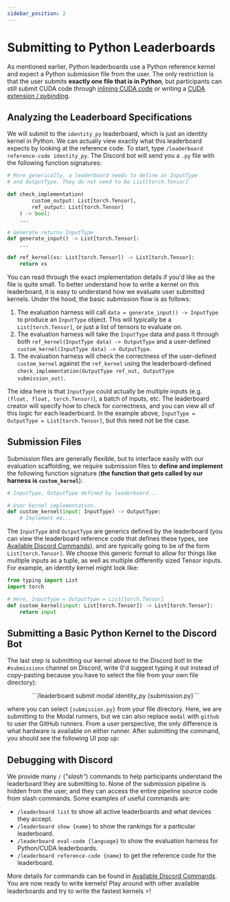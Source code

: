 ```yaml
---
sidebar_position: 2
---
```


# Submitting to Python Leaderboards
As mentioned earlier, Python leaderboards use a Python reference kernel and expect a Python
submission file from the user. The only restriction is that the user submits **exactly one file that
is in Python**, but participants can still submit CUDA code through [inlining CUDA code](https://pytorch.org/tutorials/advanced/custom_ops_landing_page.html#custom-ops-landing-page) or writing
a [CUDA extension / pybinding](https://pytorch.org/tutorials/advanced/cpp_extension.html).


## Analyzing the Leaderboard Specifications
We will submit to the `identity_py` leaderboard, which is just an identity kernel in Python. We can
actually view exactly what this leaderboard expects by looking at the reference code. To start, type
`/leaderboard reference-code identity_py`. The Discord bot will send you a `.py` file with the
following function signatures:

```python title="identity_py_reference_code.py"
# More generically, a leaderboard needs to define an InputType
# and OutputType. They do not need to be List[torch.Tensor]

def check_implementation(
        custom_output: List[torch.Tensor], 
        ref_output: List[torch.Tensor]
    ) -> bool:
    ...

# Generate returns InputType
def generate_input() -> List[torch.Tensor]:
    ...

def ref_kernel(xs: List[torch.Tensor]) -> List[torch.Tensor]:
    return xs
```
You can read through the exact implementation details if you'd like as the file is quite small. To
better understand how to write a kernel on this leaderboard, it is easy to understand how we evaluate user submitted kernels. 
Under the hood, the basic submission flow is as follows:
1. The evaluation harness will call `data = generate_input() -> InputType` to produce an `InputType`
   object. This will typically be a `List[torch.Tensor]`, or just a list of tensors to evaluate on.
2. The evaluation harness will take the `InputType` data and pass it through both
   `ref_kernel(InputType data) -> OutputType` and a user-defined `custom_kernel(InputType data) -> OutputType`.
3. The evaluation harness will check the correctness of the user-defined `custom_kernel` against the
   `ref_kernel` using the leaderboard-defined `check_implementation(OutputType ref_out, OutputType
    submission_out)`.

The idea here is that `InputType` could actually be multiple inputs (e.g. `(float, float,
torch.Tensor)`), a batch of inputs, etc. The leaderboard creator will specify how to check for
correctness, and you can view all of this logic for each leaderboard. In the example above,
`InputType = OutputType = List[torch.Tensor]`, but this need not be the case.

## Submission Files
Submission files are generally flexible, but to interface easily with our evaluation scaffolding, we
require submission files to **define and implement** the following function signature (**the
function that gets called by our harness is `custom_kernel`**):

```python title="submission.py"
# InputType, OutputType defined by leaderboard...

# User kernel implementation.
def custom_kernel(input: InputType) -> OutputType:
    # Implement me...
```

The `InputType` and `OutputType` are generics defined by the leaderboard (you can view the
leaderboard reference code that defines these types, see [Available Discord
Commands](discord-cluster-manager/docs/available-discord-commands)), and are typically going to be
of the form `List[torch.Tensor]`. We choose this generic format to allow for things like multiple
inputs as a tuple, as well as multiple differently sized Tensor inputs. For example, an identity kernel might look like:

```python title="identity_submission.py"
from typing import List
import torch

# Here, InputType = OutputType = List[torch.Tensor]
def custom_kernel(input: List[torch.Tensor]) -> List[torch.Tensor]:
    return input
```

## Submitting a Basic Python Kernel to the Discord Bot
The last step is submitting our kernel above to the Discord bot! In the `#submissions` channel on
Discord, write (I'd suggest typing it out instead of copy-pasting because you have to select the
file from your own file directory):

<center>
```/leaderboard submit modal identity_py {submission.py}``` 
</center>

where you can select `{submission.py}` from your file directory. Here, we are submitting to the
Modal runners, but we can also replace `modal` with `github` to user the GitHub runners. From a user
perspective, the only difference is what hardware is available on either runner. After submitting
the command, you should see the following UI pop up:

## Debugging with Discord
We provide many `/` (*"slash"*) commands to help participants understand the leaderboard they are
submitting to. None of the submission pipeline is hidden from the user, and they can access the
entire pipeline source code from slash commands. Some examples of useful commands are:
* `/leaderboard list` to show all active leaderboards and what devices they accept.
* `/leaderboard show {name}` to show the rankings for a particular leaderboard.
* `/leaderboard eval-code {language}` to show the evaluation harness for Python/CUDA leaderboards.
* `/leaderboard reference-code {name}` to get the reference code for the leaderboard.

More details for commands can be found in [Available Discord Commands](discord-cluster-manager/docs/available-discord-commands). You are now ready to write kernels! Play around with other available leaderboards and try to write the fastest kernels ⚡!
